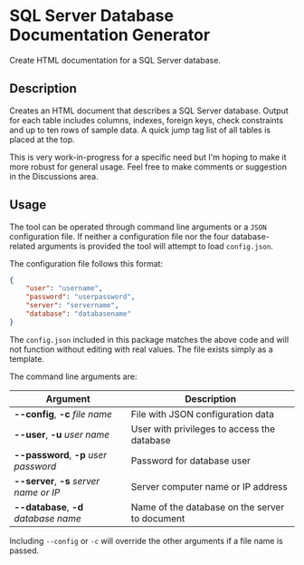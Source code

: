 # SQL Server Database Documentation Generator

Create HTML documentation for a SQL Server database.

## Description

Creates an HTML document that describes a SQL Server database. Output for each table includes columns, indexes, foreign keys, check constraints and up to ten rows of sample data. A quick jump tag list of all tables is placed at the top.

This is very work-in-progress for a specific need but I'm hoping to make it more robust for general usage. Feel free to make comments or suggestion in the Discussions area.

## Usage

The tool can be operated through command line arguments or a `JSON` configuration file. If neither a configuration file nor the four database-related arguments is provided the tool will attempt to load `config.json`.

The configuration file follows this format:

```json
{
    "user": "username",
    "password": "userpassword",
    "server": "servername",
    "database": "databasename"
}
```

The `config.json` included in this package matches the above code and will not function without editing with real values. The file exists simply as a template.

The command line arguments are:

| Argument | Description |
| --- | --- |
| **--config**, **-c** *file name* | File with JSON configuration data |
| **--user**, **-u** *user name* | User with privileges to access the database |
| **--password**, **-p** *user password* | Password for database user |
| **--server**, **-s** *server name or IP* | Server computer name or IP address |
| **--database**, **-d** *database name* | Name of the database on the server to document |

Including `--config` or `-c` will override the other arguments if a file name is passed.
